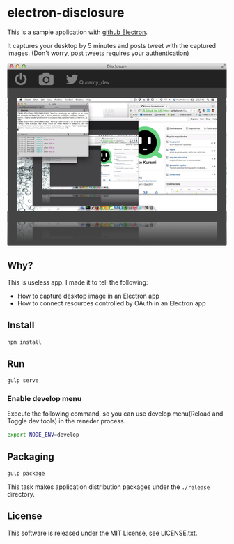# electron-disclosure

This is a sample application with [github Electron](http://electron.atom.io/).

It captures your desktop by 5 minutes and posts tweet with the captured images.
(Don't worry, post tweets requires your authentication)

![capture](./capt_disclosure.png)

## Why?
This is useless app. I made it to tell the following:

* How to capture desktop image in an Electron app
* How to connect resources controlled by OAuth in an Electron app


## Install

```sh
npm install
```

## Run

```sh
gulp serve
```

### Enable develop menu

Execute the following command, so you can use develop menu(Reload and Toggle dev tools) in the reneder process.

```sh
export NODE_ENV=develop
```

## Packaging

```sh
gulp package
```

This task makes application distribution packages under the `./release` directory.

## License
This software is released under the MIT License, see LICENSE.txt.
